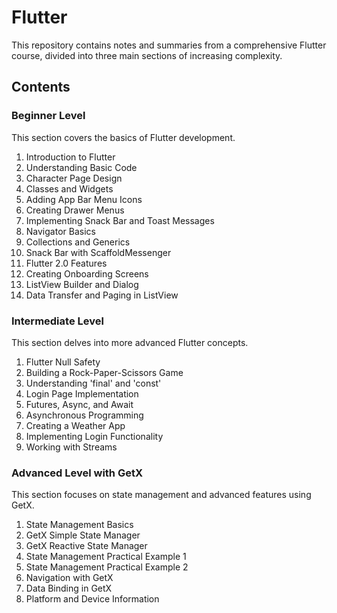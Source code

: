 # Flutter
This repository contains notes and summaries from a comprehensive Flutter course, divided into three main sections of increasing complexity.

## Contents
### Beginner Level
This section covers the basics of Flutter development.

1. Introduction to Flutter
2. Understanding Basic Code
3. Character Page Design
4. Classes and Widgets
5. Adding App Bar Menu Icons
6. Creating Drawer Menus
7. Implementing Snack Bar and Toast Messages
8. Navigator Basics
9. Collections and Generics
10. Snack Bar with ScaffoldMessenger
11. Flutter 2.0 Features
12. Creating Onboarding Screens
13. ListView Builder and Dialog
14. Data Transfer and Paging in ListView

### Intermediate Level
This section delves into more advanced Flutter concepts.

1. Flutter Null Safety
2. Building a Rock-Paper-Scissors Game
3. Understanding 'final' and 'const'
4. Login Page Implementation
5. Futures, Async, and Await
6. Asynchronous Programming
7. Creating a Weather App
8. Implementing Login Functionality
9. Working with Streams

### Advanced Level with GetX
This section focuses on state management and advanced features using GetX.

1. State Management Basics
2. GetX Simple State Manager
3. GetX Reactive State Manager
4. State Management Practical Example 1
5. State Management Practical Example 2
6. Navigation with GetX
7. Data Binding in GetX
8. Platform and Device Information

